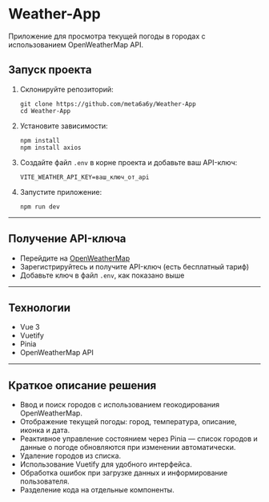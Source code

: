 # Weather-App
Приложение для просмотра текущей погоды в городах с использованием OpenWeatherMap API.

<h2>Запуск проекта</h2>

<ol>
  <li>Склонируйте репозиторий:
    <pre><code>git clone https://github.com/meta6a6y/Weather-App
cd Weather-App</code></pre>
  </li>
  <li>Установите зависимости:
    <pre><code>npm install
npm install axios</code></pre>
  </li>
  <li>Создайте файл <code>.env</code> в корне проекта и добавьте ваш API-ключ:
    <pre><code>VITE_WEATHER_API_KEY=ваш_ключ_от_api</code></pre>
  </li>
  <li>Запустите приложение:
    <pre><code>npm run dev</code></pre>
  </li>
</ol>

<hr />

<h2>Получение API-ключа</h2>

<ul>
  <li>Перейдите на <a href="https://openweathermap.org/" target="_blank" rel="noopener noreferrer">OpenWeatherMap</a></li>
  <li>Зарегистрируйтесь и получите API-ключ (есть бесплатный тариф)</li>
  <li>Добавьте ключ в файл <code>.env</code>, как показано выше</li>
</ul>

<hr />

<h2>Технологии</h2>

<ul>
  <li>Vue 3</li>
  <li>Vuetify</li>
  <li>Pinia</li>
  <li>OpenWeatherMap API</li>
</ul>

<hr />

<h2>Краткое описание решения</h2>
<ul>
  <li>Ввод и поиск городов с использованием геокодирования OpenWeatherMap.</li>
  <li>Отображение текущей погоды: город, температура, описание, иконка и дата.</li>
  <li>Реактивное управление состоянием через Pinia — список городов и данные о погоде обновляются при изменении автоматически.</li>
  <li>Удаление городов из списка.</li>
  <li>Использование Vuetify для удобного интерфейса.</li>
  <li>Обработка ошибок при загрузке данных и информирование пользователя.</li>
  <li>Разделение кода на отдельные компоненты.</li>
</ul>
